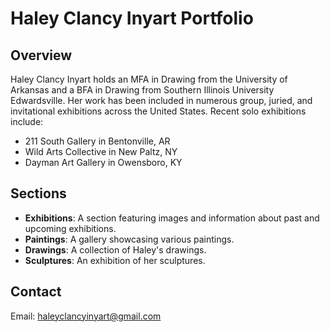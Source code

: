 # Haley Clancy Inyart Portfolio

## Overview

Haley Clancy Inyart holds an MFA in Drawing from the University of Arkansas and a BFA in Drawing from Southern Illinois University Edwardsville. Her work has been included in numerous group, juried, and invitational exhibitions across the United States. Recent solo exhibitions include:

- 211 South Gallery in Bentonville, AR
- Wild Arts Collective in New Paltz, NY
- Dayman Art Gallery in Owensboro, KY

## Sections

- **Exhibitions**: A section featuring images and information about past and upcoming exhibitions.
- **Paintings**: A gallery showcasing various paintings.
- **Drawings**: A collection of Haley's drawings.
- **Sculptures**: An exhibition of her sculptures.


## Contact



Email: [haleyclancyinyart@gmail.com](mailto:haleyclancyinyart@gmail.com)




 
